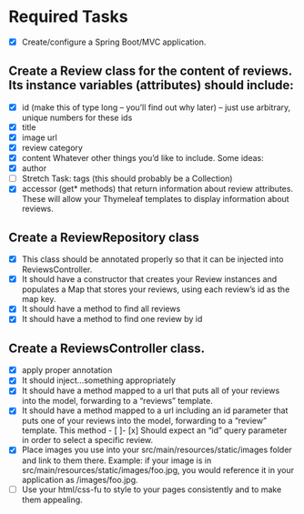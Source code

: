 # Required Tasks
- [x] Create/configure a Spring Boot/MVC application.

## Create a Review class for the content of reviews. Its instance variables (attributes) should include:
- [x] id (make this of type long – you’ll find out why later) – just use arbitrary, unique numbers for these ids
- [x] title
- [x] image url
- [x] review category
- [x] content
    Whatever other things you’d like to include. Some ideas:
- [x] author
- [ ] Stretch Task: tags (this should probably be a Collection)
- [x] accessor (get* methods) that return information about review attributes. These will allow your Thymeleaf templates to display information about reviews.
## Create a ReviewRepository class
- [x] This class should be annotated properly so that it can be injected into ReviewsController.
- [x] It should have a constructor that creates your Review instances and populates a Map that stores your reviews, using each review’s id as the map key.
- [x] It should have a method to find all reviews
- [x] It should have a method to find one review by id
## Create a ReviewsController class.
- [x] apply proper annotation
- [x] It should inject…something appropriately
- [x] It should have a method mapped to a url that puts all of your reviews into the model, forwarding to a “reviews” template.
- [x] It should have a method mapped to a url including an id parameter that puts one of your reviews into the model, forwarding to a “review” template. This method - [ ]- [x] Should expect an “id” query parameter in order to select a specific review.
- [x] Place images you use into your src/main/resources/static/images folder and link to them there. Example: if your image is in src/main/resources/static/images/foo.jpg, you would reference it in your application as /images/foo.jpg.
- [ ] Use your html/css-fu to style to your pages consistently and to make them appealing.